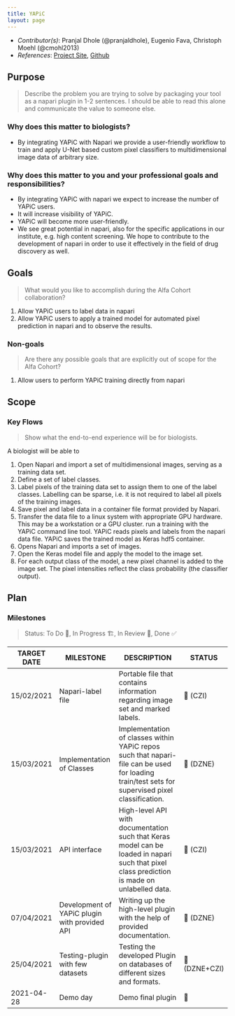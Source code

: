 ```yaml
---
title: YAPiC
layout: page
---
```


- *Contributor(s)*: Pranjal Dhole (@pranjaldhole), Eugenio Fava, Christoph Moehl (@cmohl2013)
- *References*: [Project Site](https://yapic.github.io/yapic/), [Github](https://github.com/yapic/yapic)

## Purpose

> Describe the problem you are trying to solve by packaging your tool as a napari plugin in 1-2 sentences.
I should be able to read this alone and communicate the value to someone else.

### Why does this matter to biologists?

- By integrating YAPiC with Napari we provide a user-friendly workflow to train and apply U-Net based custom pixel classifiers to multidimensional image data of arbitrary size.

### Why does this matter to you and your professional goals and responsibilities?

- By integrating YAPiC with napari we expect to increase the number of YAPiC users.
- It will increase visibility of YAPiC.
- YAPiC will become more user-friendly.
- We see great potential in napari, also for the specific applications in our institute, e.g. high content screening. We hope to contribute to the development of napari in order to use it effectively in the field of drug discovery as well.

## Goals
> What would you like to accomplish during the Alfa Cohort collaboration?

1. Allow YAPiC users to label data in napari
2. Allow YAPiC users to apply a trained model for automated pixel prediction in napari and to observe the results.

### Non-goals
> Are there any possible goals that are explicitly out of scope for the Alfa Cohort?

1. Allow users to perform YAPiC training directly from napari

## Scope

### Key Flows

> Show what the end-to-end experience will be for biologists.

A biologist will be able to
1. Open Napari and import a set of multidimensional images, serving as a training data set.
2. Define a set of label classes.
3. Label pixels of the training data set to assign them to one of the label classes. Labelling can be sparse, i.e. it is not required to label all pixels of the training images.
4. Save pixel and label data in a container file format provided by Napari.
5. Transfer the data file to a linux system with appropriate GPU hardware. This may be a workstation or a GPU cluster.
run a training with the YAPiC command line tool. YAPiC reads pixels and labels from the napari data file. YAPiC saves the trained model as Keras hdf5 container.
6. Opens Napari and imports a set of images.
7. Open the Keras model file and apply the model to the image set.
8. For each output class of the model, a new pixel channel is added to the image set. The pixel intensities reflect the class probability (the classifier output).


## Plan

### Milestones

> Status: To Do 📝, In Progress 🏗, In Review 🔎, Done ✅

| TARGET DATE 	| MILESTONE                                     	| DESCRIPTION                                                                                                                                     	| STATUS       	|
|-------------	|-----------------------------------------------	|-------------------------------------------------------------------------------------------------------------------------------------------------	|--------------	|
| 15/02/2021  	| Napari-label file                             	| Portable file that contains information regarding image set and marked labels.                                                                  	|    📝 (CZI)   	|
| 15/03/2021  	| Implementation of Classes                     	| Implementation of classes within YAPiC repos such that napari-file can be used for loading train/test sets for supervised pixel classification. 	|   📝 (DZNE)   	|
| 15/03/2021  	| API interface                                 	| High-level API with documentation such that Keras model can be loaded in napari such that pixel class prediction is made on unlabelled data.    	|    📝 (CZI)   	|
| 07/04/2021  	| Development of YAPiC plugin with provided API 	| Writing up the high-level plugin with the help of provided documentation.                                                                       	|   📝 (DZNE)   	|
| 25/04/2021  	| Testing-plugin with few datasets              	| Testing the developed Plugin on databases of different sizes and formats.                                                                       	| 📝 (DZNE+CZI) 	|
| 2021-04-28  	| Demo day                                      	| Demo final plugin                                                                                                                               	|       📝      	|
